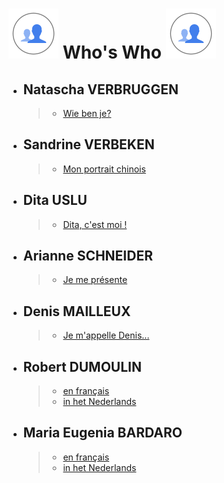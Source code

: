 <link rel="stylesheet" href="S2.css">

# ![](silhouettes.svg) Who's Who ![](silhouettes.svg)

* ## Natascha VERBRUGGEN 
    > * [Wie ben je?](Natascha_Verbruggen.md)
* ## Sandrine VERBEKEN 
    > * [Mon portrait chinois](Sandrine_Verbeken.md)
* ## Dita USLU 
    > * [Dita, c'est moi !](Dita_Uslu.md)
* ## Arianne SCHNEIDER
    > * [Je me présente](https://newdevprojects.github.io/S2/B2usualB/Arianne_Schneider.md)
* ## Denis MAILLEUX
    > * [Je m'appelle Denis...](Denis_Mailleux.md)
* ## Robert DUMOULIN
    > * [en fran&ccedil;ais](https://newdevprojects.github.io/S2/RD_F.html)
    > * [in het Nederlands](https://newdevprojects.github.io/S2/RD_N.html)
* ## Maria Eugenia BARDARO
    > * [en fran&ccedil;ais](https://newdevprojects.github.io/S2/B2usualB/Maria_Eugenia_Bardaro_FR.md)
    > * [in het Nederlands](https://newdevprojects.github.io/S2/B2usualB/Maria_Eugenia_Bardaro_NL.md)




